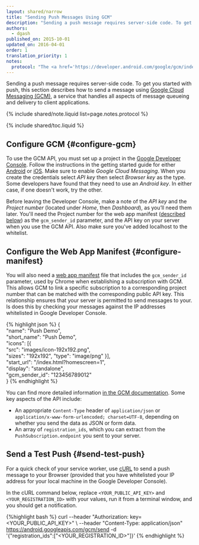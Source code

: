 ```yaml
---
layout: shared/narrow
title: "Sending Push Messages Using GCM"
description: "Sending a push message requires server-side code. To get you started with push, this section describes how to send a message using <a href='https://developer.android.com/google/gcm/index.html'>Google Cloud Messaging (GCM)</a>."
authors:
  - dgash
published_on: 2015-10-01
updated_on: 2016-04-01
order: 1
translation_priority: 1
notes:
  protocol: "The <a href='https://developer.android.com/google/gcm/index.html'>GCM documentation</a> has a reference for the <a href='https://developers.google.com/cloud-messaging/http-server-ref'>HTTP syntax</a> used to pass messages from your app server to client apps. The <a href='https://developers.google.com/cloud-messaging/xmpp-server-ref'>XMPP server protocol</a> serves a similar purpose. Consult these resources if you're interested in implementing your own push server."
---
```


<p class="intro">
  Sending a push message requires server-side code. To get you started with push, this section describes how to send a message using <a href='https://developer.android.com/google/gcm/index.html'>Google Cloud Messaging (GCM)</a>, a service that handles all aspects of message 
  queueing and delivery to client applications. 
</p>

{% include shared/note.liquid list=page.notes.protocol %}

{% include shared/toc.liquid %}

## Configure GCM {#configure-gcm}

To use the GCM API, you must set up a project in the 
[Google Developer Console](https://console.developers.google.com/). Follow the 
instructions in the getting started guide for either 
[Android](https://developers.google.com/cloud-messaging/android/start) or 
[iOS](https://developers.google.com/cloud-messaging/ios/start). Make sure to 
enable *Google Cloud Messaging*. When you create the credentials select *API key* then select *Browser key* as the type. Some developers have found that they need to use an *Android key*. In either case, if one doesn't work, try the other.

Before leaving the Developer Console, make a note of the 
*API key* and the *Project number* (located under *Home*, then *Dashboard*), as you’ll need them later. You'll need the Project number for the web app manifest ([described below](#the-web-app-manifest)) as the `gcm_sender_id` 
parameter, and the API key on your server when you use 
the GCM API. Also make sure you've added localhost to the whitelist.

## Configure the Web App Manifest {#configure-manifest}

You will also need a [web app manifest](/web/fundamentals/engage-and-retain/web-app-manifest/) 
file that includes the `gcm_sender_id` parameter, used by Chrome when 
establishing a subscription with GCM. This allows GCM to link a specific 
subscription to a corresponding project number that can be matched with the 
corresponding public API key. This relationship ensures that your server 
is permitted to send messages to your. Is does this by checking your messages against the IP addresses whitelisted in Google Developer Console.

{% highlight json %}
{  
  "name": "Push Demo",  
  "short_name": "Push Demo",  
  "icons": [{  
    "src": "images/icon-192x192.png",  
    "sizes": "192x192",
    "type": "image/png" 
  }],  
  "start_url": "/index.html?homescreen=1",  
  "display": "standalone",  
  "gcm_sender_id": "123456789012"  
}
{% endhighlight %}

You can find more detailed information 
[in the GCM documentation](https://developer.chrome.com/apps/gcm). Some key 
aspects of the API include:

- An appropriate `Content-Type` header of `application/json` or 
`application/x-www-form-urlencoded; charset=UTF-8`, depending on whether you 
send the data as JSON or form data.
- An array of `registration_ids`, which you can extract from the 
`PushSubscription.endpoint` you sent to your server.

## Send a Test Push {#send-test-push}

For a quick check of your service worker, use 
[cURL](https://en.wikipedia.org/wiki/CURL) to send a push message to your 
Browser (provided that you have whitelisted your IP address for your local 
machine in the Google Developer Console).

In the cURL command below, replace `<YOUR_PUBLIC_API_KEY>` and 
`<YOUR_REGISTRATION_ID>` with your values, run it from a terminal window, 
and you should get a notification.

{%highlight bash %}
curl --header "Authorization: key=<YOUR_PUBLIC_API_KEY>" \ 
  --header "Content-Type: application/json" 
  https://android.googleapis.com/gcm/send -d \
  '{"registration_ids":["<YOUR_REGISTRATION_ID>"]}'
{% endhighlight %}